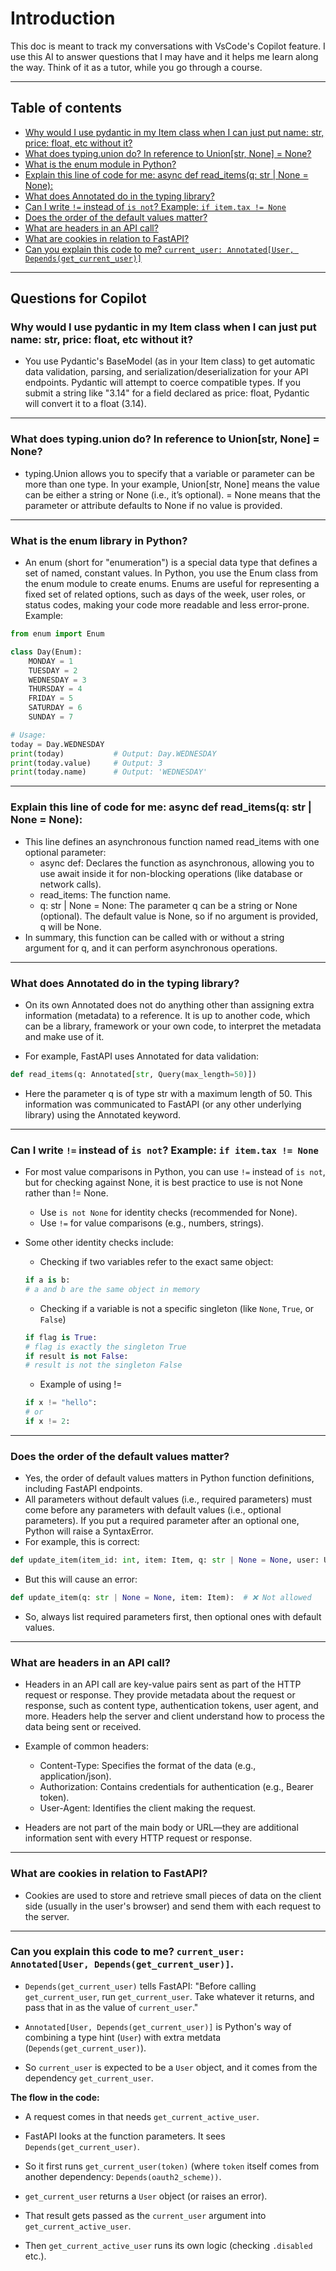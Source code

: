 # Introduction

This doc is meant to track my conversations with VsCode's Copilot feature. I use this AI to answer questions that I may have and it helps me learn along the way. Think of it as a tutor, while you go through a course.

---

## Table of contents

- [Why would I use pydantic in my Item class when I can just put name: str, price: float, etc without it?](#why-use-pydantic)
- [What does typing.union do? In reference to Union[str, None] = None?](#what-does-typing-union-do)
- [What is the enum module in Python?](#what-is-the-enum-module-in-python)
- [Explain this line of code for me: async def read_items(q: str | None = None):](#explain-this-line-of-code-for-me-async-def-read_itemsq-str--none--none)
- [What does Annotated do in the typing library?](#what-does-annotated-do-in-the-typing-library)
- [Can I write `!=` instead of `is not`? Example: `if item.tax != None`](#can-i-write--instead-of-is-not-example-if-itemtax--none)
- [Does the order of the default values matter?](#does-the-order-of-the-default-values-matter)
- [What are headers in an API call?](#what-are-headers-in-an-api-call)
- [What are cookies in relation to FastAPI?](#what-are-cookies-in-relation-to-fastapi)
- [Can you explain this code to me? `current_user: Annotated[User, Depends(get_current_user)]`](#current-user-annotated-depends)

---

## Questions for Copilot
### Why would I use pydantic in my Item class when I can just put name: str, price: float, etc without it?

- You use Pydantic's BaseModel (as in your Item class) to get automatic data validation, parsing, and serialization/deserialization for your API endpoints. Pydantic will attempt to coerce compatible types. If you submit a string like "3.14" for a field declared as price: float, Pydantic will convert it to a float (3.14).

---

### What does typing.union do? In reference to Union[str, None] = None?

- typing.Union allows you to specify that a variable or parameter can be more than one type. In your example, Union[str, None] means the value can be either a string or None (i.e., it’s optional). = None means that the parameter or attribute defaults to None if no value is provided.

---

### What is the enum library in Python?

- An enum (short for "enumeration") is a special data type that defines a set of named, constant values. In Python, you use the Enum class from the enum module to create enums. Enums are useful for representing a fixed set of related options, such as days of the week, user roles, or status codes, making your code more readable and less error-prone. Example:

```python
from enum import Enum

class Day(Enum):
    MONDAY = 1
    TUESDAY = 2
    WEDNESDAY = 3
    THURSDAY = 4
    FRIDAY = 5
    SATURDAY = 6
    SUNDAY = 7

# Usage:
today = Day.WEDNESDAY
print(today)           # Output: Day.WEDNESDAY
print(today.value)     # Output: 3
print(today.name)      # Output: 'WEDNESDAY'
```
---

### Explain this line of code for me: async def read_items(q: str | None = None):

- This line defines an asynchronous function named read_items with one optional parameter:
    - async def: Declares the function as asynchronous, allowing you to use await inside it for non-blocking operations (like database or network calls).
    - read_items: The function name.
    - q: str | None = None: The parameter q can be a string or None (optional). The default value is None, so if no argument is provided, q will be None.
- In summary, this function can be called with or without a string argument for q, and it can perform asynchronous operations.

---

### What does Annotated do in the typing library?

- On its own Annotated does not do anything other than assigning extra information (metadata) to a reference. It is up to another code, which can be a library, framework or your own code, to interpret the metadata and make use of it.

- For example, FastAPI uses Annotated for data validation:

``` python
def read_items(q: Annotated[str, Query(max_length=50)])
```

- Here the parameter q is of type str with a maximum length of 50. This information was communicated to FastAPI (or any other underlying library) using the Annotated keyword.

---

### Can I write `!=` instead of `is not`? Example: `if item.tax != None`

- For most value comparisons in Python, you can use `!=` instead of `is not`, but for checking against None, it is best practice to use is not None rather than != None.
    - Use `is not None` for identity checks (recommended for None).
    - Use `!=` for value comparisons (e.g., numbers, strings).

- Some other identity checks include:
    - Checking if two variables refer to the exact same object:
    ```python
    if a is b:
    # a and b are the same object in memory
    ```
    - Checking if a variable is not a specific singleton (like `None`, `True`, or `False`)
    ```python
    if flag is True:
    # flag is exactly the singleton True
    if result is not False:
    # result is not the singleton False
    ```
    - Example of using !=
    ```python
    if x != "hello":
    # or
    if x != 2:
    ```

---

### Does the order of the default values matter?

- Yes, the order of default values matters in Python function definitions, including FastAPI endpoints.
- All parameters without default values (i.e., required parameters) must come before any parameters with default values (i.e., optional parameters). If you put a required parameter after an optional one, Python will raise a SyntaxError.
- For example, this is correct:

```python
def update_item(item_id: int, item: Item, q: str | None = None, user: User | None = None):
```

- But this will cause an error:

```python
def update_item(q: str | None = None, item: Item):  # ❌ Not allowed
```

- So, always list required parameters first, then optional ones with default values.

---

### What are headers in an API call?

- Headers in an API call are key-value pairs sent as part of the HTTP request or response. They provide metadata about the request or response, such as content type, authentication tokens, user agent, and more. Headers help the server and client understand how to process the data being sent or received.

- Example of common headers:
    - Content-Type: Specifies the format of the data (e.g., application/json).
    - Authorization: Contains credentials for authentication (e.g., Bearer token).
    - User-Agent: Identifies the client making the request.

- Headers are not part of the main body or URL—they are additional information sent with every HTTP request or response.

---

### What are cookies in relation to FastAPI?

- Cookies are used to store and retrieve small pieces of data on the client side (usually in the user's browser) and send them with each request to the server.

---

### Can you explain this code to me? `current_user: Annotated[User, Depends(get_current_user)]`.

- `Depends(get_current_user)` tells FastAPI:
"Before calling `get_current_user`, run `get_current_user`. Take whatever it returns, and pass that in as the value of `current_user`."

- `Annotated[User, Depends(get_current_user)]` is Python's way of combining a type hint (`User`) with extra metdata (`Depends(get_current_user)`).

- So `current_user` is expected to be a `User` object, and it comes from the dependency `get_current_user`.

**The flow in the code:**

- A request comes in that needs `get_current_active_user`.

- FastAPI looks at the function parameters. It sees `Depends(get_current_user)`.

- So it first runs `get_current_user(token)` (where `token` itself comes from another dependency: `Depends(oauth2_scheme))`.

- `get_current_user` returns a `User` object (or raises an error).

- That result gets passed as the `current_user` argument into `get_current_active_user`.

- Then `get_current_active_user` runs its own logic (checking `.disabled` etc.).
